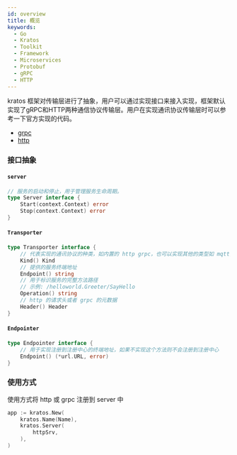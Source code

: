 ```yaml
---
id: overview
title: 概览
keywords:
  - Go
  - Kratos
  - Toolkit
  - Framework
  - Microservices
  - Protobuf
  - gRPC
  - HTTP
---
```


 kratos 框架对传输层进行了抽象，用户可以通过实现接口来接入实现，框架默认实现了gRPC和HTTP两种通信协议传输层。用户在实现通讯协议传输层时可以参考一下官方实现的代码。

- [grpc](https://github.com/go-kratos/kratos/tree/main/transport/grpc)
- [http](https://github.com/go-kratos/kratos/tree/main/transport/http)

### 接口抽象

#### `server`
```go
// 服务的启动和停止，用于管理服务生命周期。
type Server interface {
	Start(context.Context) error
	Stop(context.Context) error
}
```

#### `Transporter`
```go
type Transporter interface {
	// 代表实现的通讯协议的种类，如内置的 http grpc，也可以实现其他的类型如 mqtt，websocket
	Kind() Kind
	// 提供的服务终端地址
	Endpoint() string
	// 用于标识服务的完整方法路径
	// 示例: /helloworld.Greeter/SayHello
	Operation() string
 	// http 的请求头或者 grpc 的元数据
	Header() Header
}
```
#### `Endpointer`
```go
type Endpointer interface {
	// 用于实现注册到注册中心的终端地址，如果不实现这个方法则不会注册到注册中心
	Endpoint() (*url.URL, error)
}
```

### 使用方式

使用方式将 http 或 grpc 注册到 server 中

```go
app := kratos.New(
	kratos.Name(Name),
	kratos.Server(
		httpSrv,
	),
)
```
